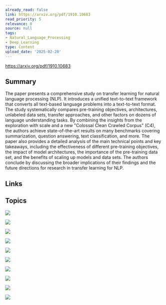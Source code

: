 ```yaml
---
already_read: false
link: https://arxiv.org/pdf/1910.10683
read_priority: 5
relevance: 0
source: null
tags:
- Natural_Language_Processing
- Deep_Learning
type: Content
upload_date: '2025-02-20'
---
```


https://arxiv.org/pdf/1910.10683
## Summary

The paper presents a comprehensive study on transfer learning for natural language processing (NLP). It introduces a unified text-to-text framework that converts all text-based language problems into a text-to-text format. The study systematically compares pre-training objectives, architectures, unlabeled data sets, transfer approaches, and other factors on dozens of language understanding tasks. By combining the insights from the exploration with scale and a new "Colossal Clean Crawled Corpus" (C4), the authors achieve state-of-the-art results on many benchmarks covering summarization, question answering, text classification, and more. The paper also provides a detailed analysis of the main technical points and key takeaways, including the effectiveness of different pre-training objectives, the impact of model architectures, the importance of the pre-training data set, and the benefits of scaling up models and data sets. The authors conclude by discussing the broader implications of their findings and the future directions for research in transfer learning for NLP.
## Links


## Topics

![](topics/Concept/Text%20to%20Text%20Framework)

![](topics/Model/Transformer)

![](topics/Concept/Self%20Attention)

![](topics/Concept/Pre%20training)

![](topics/Concept/Denoising%20Objective)

![](topics/Concept/Fine%20Tuning)

![](topics/Concept/Multi%20Task%20Learning)

![](topics/Concept/Colossal%20Clean%20Crawled%20Corpus%20C4)

![](topics/Concept/Scaling%20in%20Machine%20Learning)

![](topics/Concept/Transfer%20Learning)